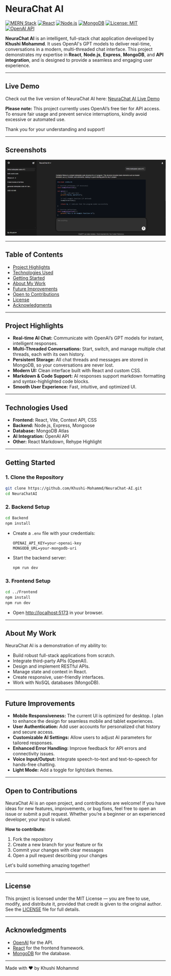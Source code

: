 # NeuraChat AI

[![MERN Stack](https://img.shields.io/badge/Stack-MERN-green?style=for-the-badge&logo=mongodb&logoColor=white)]()
[![React](https://img.shields.io/badge/Frontend-React-blue?style=for-the-badge&logo=react&logoColor=white)]()
[![Node.js](https://img.shields.io/badge/Backend-Node.js-brightgreen?style=for-the-badge&logo=node.js&logoColor=white)]()
[![MongoDB](https://img.shields.io/badge/Database-MongoDB-green?style=for-the-badge&logo=mongodb&logoColor=white)]()
[![License: MIT](https://img.shields.io/badge/License-MIT-yellow?style=for-the-badge)]()
[![OpenAI API](https://img.shields.io/badge/Powered%20by-OpenAI-orange?style=for-the-badge&logo=openai&logoColor=white)]()

**NeuraChat AI** is an intelligent, full-stack chat application developed by **Khushi Mohammd**. It uses OpenAI's GPT models to deliver real-time, conversations in a modern, multi-threaded chat interface. This project demonstrates my expertise in **React**, **Node.js**, **Express**, **MongoDB**, and **API integration**, and is designed to provide a seamless and engaging user experience.

---

## Live Demo

Check out the live version of NeuraChat AI here: [NeuraChat AI Live Demo](https://neurachat-ai.onrender.com/)

**Please note:** This project currently uses OpenAI’s free tier for API access. To ensure fair usage and prevent service interruptions, kindly avoid excessive or automated use.

Thank you for your understanding and support!

---

## Screenshots

![image](Screenshot.png)

---

## Table of Contents

- [Project Highlights](#project-highlights)
- [Technologies Used](#technologies-used)
- [Getting Started](#getting-started)
- [About My Work](#about-my-work)
- [Future Improvements](#future-improvements)
- [Open to Contributions](#open-to-contributions)
- [License](#license)
- [Acknowledgments](#acknowledgments)

---

## Project Highlights

- **Real-time AI Chat:** Communicate with OpenAI’s GPT models for instant, intelligent responses.
- **Multi-Threaded Conversations:** Start, switch, and manage multiple chat threads, each with its own history.
- **Persistent Storage:** All chat threads and messages are stored in MongoDB, so your conversations are never lost.
- **Modern UI:** Clean interface built with React and custom CSS.
- **Markdown & Code Support:** AI responses support markdown formatting and syntax-highlighted code blocks.
- **Smooth User Experience:** Fast, intuitive, and optimized UI.

---

## Technologies Used

- **Frontend:** React, Vite, Context API, CSS
- **Backend:** Node.js, Express, Mongoose
- **Database:** MongoDB Atlas
- **AI Integration:** OpenAI API
- **Other:** React Markdown, Rehype Highlight

---

## Getting Started

### 1. Clone the Repository

```sh
git clone https://github.com/Khushi-Mohammd/NeuraChat-AI.git
cd NeuraChatAI
```

### 2. Backend Setup

```sh
cd Backend
npm install
```

- Create a `.env` file with your credentials:
  ```
  OPENAI_API_KEY=your-openai-key
  MONGODB_URL=your-mongodb-uri
  ```
- Start the backend server:
  ```sh
  npm run dev
  ```

### 3. Frontend Setup

```sh
cd ../Frontend
npm install
npm run dev
```

- Open [http://localhost:5173](http://localhost:5173) in your browser.

---

## About My Work

NeuraChat AI is a demonstration of my ability to:

- Build robust full-stack applications from scratch.
- Integrate third-party APIs (OpenAI).
- Design and implement RESTful APIs.
- Manage state and context in React.
- Create responsive, user-friendly interfaces.
- Work with NoSQL databases (MongoDB).

---

## Future Improvements

- **Mobile Responsiveness:** The current UI is optimized for desktop. I plan to enhance the design for seamless mobile and tablet experiences.
- **User Authentication:** Add user accounts for personalized chat history and secure access.
- **Customizable AI Settings:** Allow users to adjust AI parameters for tailored responses.
- **Enhanced Error Handling:** Improve feedback for API errors and connectivity issues.
- **Voice Input/Output:** Integrate speech-to-text and text-to-speech for hands-free chatting.
- **Light Mode:** Add a toggle for light/dark themes.

---

## Open to Contributions

NeuraChat AI is an open project, and contributions are welcome! If you have ideas for new features, improvements, or bug fixes, feel free to open an issue or submit a pull request. Whether you’re a beginner or an experienced developer, your input is valued.

**How to contribute:**

1. Fork the repository
2. Create a new branch for your feature or fix
3. Commit your changes with clear messages
4. Open a pull request describing your changes

Let's build something amazing together!

---

## License

This project is licensed under the MIT License — you are free to use, modify, and distribute it, provided that credit is given to the original author.
See the [LICENSE](LICENSE) file for full details.

---

## Acknowledgments

- [OpenAI](https://openai.com/) for the API.
- [React](https://reactjs.org/) for the frontend framework.
- [MongoDB](https://www.mongodb.com/) for the database.

---

Made with ❤️ by Khushi Mohammd
